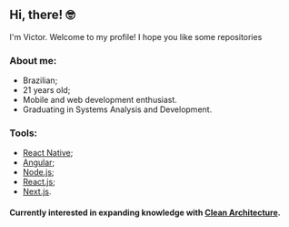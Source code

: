 ## Hi, there! :nerd_face:
I'm Victor. Welcome to my profile!
I hope you like some repositories

### About me:
- Brazilian;
- 21 years old;
- Mobile and web development enthusiast.
- Graduating in Systems Analysis and Development.

### Tools:
- [React Native](https://reactnative.dev/);
- [Angular](https://angular.io/);
- [Node.js](https://nodejs.org/en/);
- [React.js](https://reactjs.org/);
- [Next.js](https://nextjs.org/).

#### Currently interested in expanding knowledge with [Clean Architecture](https://blog.cleancoder.com/uncle-bob/2012/08/13/the-clean-architecture.html).
